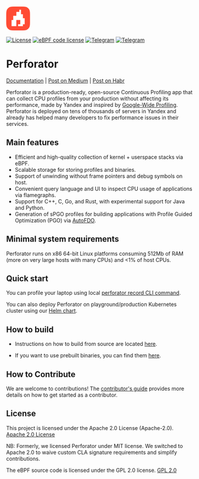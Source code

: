 <img width="64" src="docs/_assets/logo.svg" /><br/>

[![License](https://img.shields.io/badge/License-Apache--2.0-blue.svg)](https://github.com/yandex/perforator/blob/main/LICENSE)
[![eBPF code license](https://img.shields.io/badge/eBPF_code_License-GPLv2-blue.svg)](https://github.com/yandex/perforator/tree/main/perforator/agent/collector/progs/unwinder/LICENSE)
[![Telegram](https://img.shields.io/badge/Telegram-ru-2ba2d9.svg)](https://t.me/perforator_ru)
[![Telegram](https://img.shields.io/badge/Telegram-en-2ba2d9.svg)](https://t.me/perforator_en)

# Perforator

[Documentation](https://perforator.tech/docs/) | [Post on Medium](https://medium.com/yandex/yandexs-high-performance-profiler-is-now-open-source-95e291df9d18) | [Post on Habr](https://habr.com/ru/companies/yandex/articles/875070)

Perforator is a production-ready, open-source Continuous Profiling app that can collect CPU profiles from your production without affecting its performance, made by Yandex and inspired by [Google-Wide Profiling](https://research.google/pubs/google-wide-profiling-a-continuous-profiling-infrastructure-for-data-centers/). Perforator is deployed on tens of thousands of servers in Yandex and already has helped many developers to fix performance issues in their services.

## Main features
- Efficient and high-quality collection of kernel + userspace stacks via eBPF.
- Scalable storage for storing profiles and binaries.
- Support of unwinding without frame pointers and debug symbols on host.
- Convenient query language and UI to inspect CPU usage of applications via flamegraphs.
- Support for C++, C, Go, and Rust, with experimental support for Java and Python.
- Generation of sPGO profiles for building applications with Profile Guided Optimization (PGO) via [AutoFDO](https://github.com/google/autofdo).

## Minimal system requirements

Perforator runs on x86 64-bit Linux platforms consuming 512Mb of RAM (more on very large hosts with many CPUs) and <1% of host CPUs.

## Quick start

You can profile your laptop using local [perforator record CLI command](https://perforator.tech/docs/en/tutorials/native-profiling).

You can also deploy Perforator on playground/production Kubernetes cluster using our [Helm chart](https://perforator.tech/docs/en/tutorials/kubernetes/helm-chart).

## How to build

- Instructions on how to build from source are located [here](https://perforator.tech/docs/en/guides/build).

- If you want to use prebuilt binaries, you can find them [here](https://github.com/yandex/perforator/releases).

## How to Contribute

We are welcome to contributions! The [contributor's guide](CONTRIBUTING.md) provides more details on how to get started as a contributor.

## License

This project is licensed under the Apache 2.0 License (Apache-2.0). [Apache 2.0 License](https://github.com/yandex/perforator/tree/main/LICENSE)

NB: Formerly, we licensed Perforator under MIT license. We switched to Apache 2.0 to waive custom CLA signature requirements and simplify contributions.

The eBPF source code is licensed under the GPL 2.0 license. [GPL 2.0](https://github.com/yandex/perforator/tree/main/perforator/agent/collector/progs/unwinder/LICENSE)
